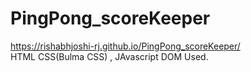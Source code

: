 # PingPong_scoreKeeper
https://rishabhjoshi-rj.github.io/PingPong_scoreKeeper/ \
HTML CSS(Bulma CSS) ,  JAvascript DOM Used. 
